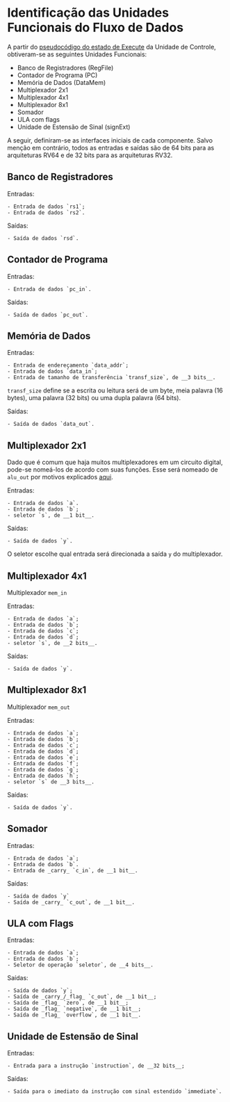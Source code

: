 # Identificação das Unidades Funcionais do Fluxo de Dados

A partir do [pseudocódigo do estado de Execute](../pseudocodigos/pseudocodigos_execute.md) da Unidade de Controle, obtiveram-se as seguintes Unidades Funcionais:

- Banco de Registradores (RegFile)
- Contador de Programa (PC)
- Memória de Dados (DataMem)
- Multiplexador 2x1
- Multiplexador 4x1
- Multiplexador 8x1
- Somador
- ULA com flags
- Unidade de Estensão de Sinal (signExt)

A seguir, definiram-se as interfaces iniciais de cada componente. Salvo menção em contrário, todos as entradas e saídas são de 64 bits para as arquiteturas RV64 e de 32 bits para as arquiteturas RV32.

## Banco de Registradores

Entradas:

    - Entrada de dados `rs1`;
    - Entrada de dados `rs2`.

Saídas:

    - Saída de dados `rsd`.

## Contador de Programa

Entradas:

    - Entrada de dados `pc_in`.

Saídas:

    - Saída de dados `pc_out`.

## Memória de Dados

Entradas:

    - Entrada de endereçamento `data_addr`;
    - Entrada de dados `data_in`;
    - Entrada de tamanho de transferência `transf_size`, de __3 bits__.

`transf_size` define se a escrita ou leitura será de um byte, meia palavra (16 bytes), uma palavra (32 bits) ou uma dupla palavra (64 bits).

Saídas:

    - Saída de dados `data_out`.


## Multiplexador 2x1

Dado que é comum que haja muitos multiplexadores em um circuito digital, pode-se nomeá-los de acordo com suas funções. Esse será nomeado de `alu_out` por motivos explicados [aqui](interconexoes_do_fluxo_de_dados.md).

Entradas:

    - Entrada de dados `a`.
    - Entrada de dados `b`;
    - seletor `s`, de __1 bit__.

Saídas:

    - Saída de dados `y`.

O seletor escolhe qual entrada será direcionada a saída `y` do multiplexador.

## Multiplexador 4x1

Multiplexador `mem_in`

Entradas:

    - Entrada de dados `a`;
    - Entrada de dados `b`;
    - Entrada de dados `c`;
    - Entrada de dados `d`;
    - seletor `s`, de __2 bits__.


Saídas:

    - Saída de dados `y`.

## Multiplexador 8x1

Multiplexador `mem_out`

Entradas:

    - Entrada de dados `a`;
    - Entrada de dados `b`;
    - Entrada de dados `c`;
    - Entrada de dados `d`;
    - Entrada de dados `e`;
    - Entrada de dados `f`;
    - Entrada de dados `g`;
    - Entrada de dados `h`;
    - seletor `s` de __3 bits__.


Saídas:

    - Saída de dados `y`.

## Somador

Entradas:

    - Entrada de dados `a`;
    - Entrada de dados `b`.
    - Entrada de _carry_ `c_in`, de __1 bit__.

Saídas:

    - Saída de dados `y`
    - Saída de _carry_ `c_out`, de __1 bit__.


## ULA com Flags

Entradas:

    - Entrada de dados `a`;
    - Entrada de dados `b`;
    - Seletor de operação `seletor`, de __4 bits__.

Saídas:

    - Saída de dados `y`;
    - Saída de _carry_/_flag_ `c_out`, de __1 bit__;
    - Saída de _flag_ `zero`, de __1 bit__;
    - Saída de _flag_ `negative`, de __1 bit__;
    - Saída de _flag_ `overflow`, de __1 bit__.

## Unidade de Estensão de Sinal

Entradas:

    - Entrada para a instrução `instruction`, de __32 bits__;

Saídas:

    - Saída para o imediato da instrução com sinal estendido `immediate`.
